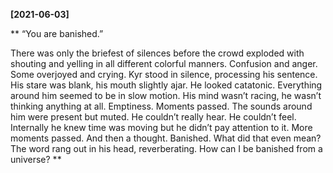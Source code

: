 **[2021-06-03]**

**
“You are banished.”

There was only the briefest of silences before the crowd exploded with shouting and yelling in all different colorful manners. Confusion and anger. Some overjoyed and crying. 
Kyr stood in silence, processing his sentence. His stare was blank, his mouth slightly ajar. He looked catatonic. Everything around him seemed to be in slow motion. His mind wasn’t racing, he wasn’t thinking anything at all. Emptiness. 
Moments passed. The sounds around him were present but muted. He couldn’t really hear. He couldn’t feel. Internally he knew time was moving but he didn’t pay attention to it. More moments passed. And then a thought. 
Banished. What did that even mean? The word rang out in his head, reverberating. 
How can I be banished from a universe?
**